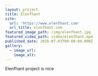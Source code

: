 ```yaml
---
layout: project
title: Elenfhant
site:
  url: 'https://www.elenfhant.com'
  url_title: elenfhant.com
featured_image_path: /img/elenfhant.jpg
featured_video_path: video/elenfhant.mp4
published_date: 2016-07-03T00:00:00.000Z
gallery:
  - image_url:
    image_alt:
---
```



Elenfhant project is nice